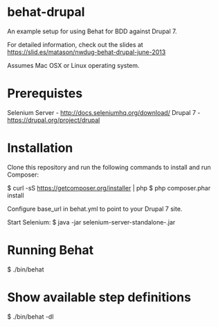 behat-drupal
============

An example setup for using Behat for BDD against Drupal 7.

For detailed information, check out the slides at https://slid.es/matason/nwdug-behat-drupal-june-2013

Assumes Mac OSX or Linux operating system.

# Prerequistes #
Selenium Server - http://docs.seleniumhq.org/download/
Drupal 7 - https://drupal.org/project/drupal

# Installation #
Clone this repository and run the following commands to install and run Composer:

$ curl -sS https://getcomposer.org/installer | php
$ php composer.phar install

Configure base_url in behat.yml to point to your Drupal 7 site.

Start Selenium:
$ java -jar selenium-server-standalone-<version>.jar

# Running Behat #
$ ./bin/behat

# Show available step definitions #
$ ./bin/behat -dl